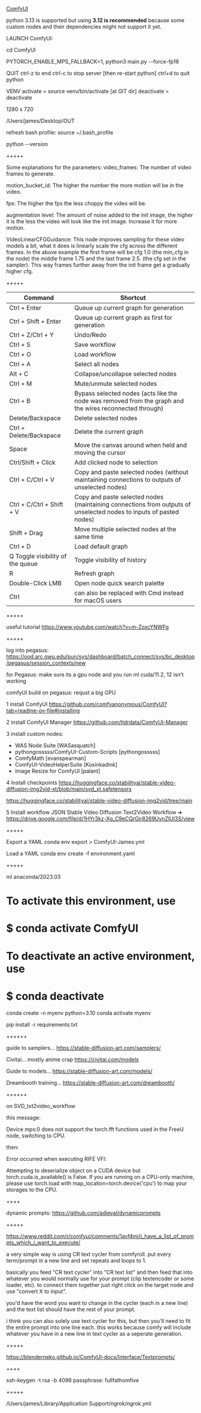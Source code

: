 [ComfyUI](https://github.com/comfyanonymous/ComfyUI)

python 3.13 is supported but using **3.12 is recommended** because some custom nodes and their dependencies might not support it yet.

LAUNCH ComfyUI:

cd ComfyUI

PYTORCH_ENABLE_MPS_FALLBACK=1, python3 main.py --force-fp16

QUIT
ctrl-z to end
ctrl-c to stop server [then re-start python]
ctrl+d to quit python

VENV
activate = source venv/bin/activate [at GIT dir]
deactivate = deactivate

1280 x 720

/Users/james/Desktop/OUT

refresh bash profile:
source ~/.bash_profile

python --version

+++++

Some explanations for the parameters:
video_frames: The number of video frames to generate.

motion_bucket_id: The higher the number the more motion will be in the video.

fps: The higher the fps the less choppy the video will be.

augmentation level: The amount of noise added to the init image, the higher it is the less the video will look like the init image. Increase it for more motion.

VideoLinearCFGGuidance: This node improves sampling for these video models a bit, what it does is linearly scale the cfg across the different frames. In the above example the first frame will be cfg 1.0 (the min_cfg in the node) the middle frame 1.75 and the last frame 2.5. (the cfg set in the sampler). This way frames further away from the init frame get a gradually higher cfg.



+++++

| Command | Shortcut |
| ----------- | ----------- |
| Ctrl + Enter | Queue up current graph for generation |
| Ctrl + Shift + Enter | Queue up current graph as first for generation |
| Ctrl + Z/Ctrl + Y | Undo/Redo |
| Ctrl + S | Save workflow |
| Ctrl + O | Load workflow |
| Ctrl + A | Select all nodes |
| Alt + C | Collapse/uncollapse selected nodes |
| Ctrl + M | Mute/unmute selected nodes |
| Ctrl + B | Bypass selected nodes (acts like the node was removed from the graph and the wires reconnected through) |
| Delete/Backspace | Delete selected nodes |
| Ctrl + Delete/Backspace | Delete the current graph |
| Space | Move the canvas around when held and moving the cursor |
| Ctrl/Shift + Click | Add clicked node to selection |
| Ctrl + C/Ctrl + V | Copy and paste selected nodes (without maintaining connections to outputs of unselected nodes) |
| Ctrl + C/Ctrl + Shift + V | Copy and paste selected nodes (maintaining connections from outputs of unselected nodes to inputs of pasted nodes) |
| Shift + Drag | Move multiple selected nodes at the same time |
| Ctrl + D | Load default graph |
| Q	Toggle visibility of the queue | Toggle visibility of history |
| R | Refresh graph |
| Double-Click LMB | Open node quick search palette |
| Ctrl | can also be replaced with Cmd instead for macOS users |

+++++

useful tutorial
https://www.youtube.com/watch?v=m-ZoxcYNWFg


+++++

log into pegasus:
https://ood.arc.gwu.edu/pun/sys/dashboard/batch_connect/sys/bc_desktop/pegasus/session_contexts/new

for Pegasus:
make sure its a gpu node and you run ml cuda/11.2, 12 isn’t working

comfyUI build on pegasus:
requst a big GPU

1 install ComfyUI
https://github.com/comfyanonymous/ComfyUI?tab=readme-ov-file#installing

2 install ComfyUI Manager
https://github.com/ltdrdata/ComfyUI-Manager

3 install custom nodes:
+ WAS Node Suite [WASasquatch]
+ pythongosssss/ComfyUI-Custom-Scripts [pythongosssss]
+ ComfyMath [evanspearman]
+ ComfyUI-VideoHelperSuite [Kosinkadink]
+ Image Resize for ComfyUI [palant]

4 Install checkpoints
https://huggingface.co/stabilityai/stable-video-diffusion-img2vid-xt/blob/main/svd_xt.safetensors

https://huggingface.co/stabilityai/stable-video-diffusion-img2vid/tree/main

5 Install workflow JSON
Stable Video Diffusion Text2Video Workflow ➜ https://drive.google.com/file/d/1HYr3kz-Xg_C9eCQrGir8269UvnZlUI3S/view


+++++

Export a YAML
conda env export > ComfyUI-James.yml

Load a YAML
conda env create -f environment.yaml


+++++

 ml anaconda/2023.03

# To activate this environment, use
#
#     $ conda activate ComfyUI
#
# To deactivate an active environment, use
#
#     $ conda deactivate

conda create -n myenv python=3.10
conda activate myenv

pip install -r requirements.txt

++++++

guide to samplers...
https://stable-diffusion-art.com/samplers/


Civitai... mostly anime crap
https://civitai.com/models

Guide to models...
https://stable-diffusion-art.com/models/

Dreambooth training...
https://stable-diffusion-art.com/dreambooth/


++++++

on SVD_txt2video_workflow

this message:

Device mps:0 does not support the torch.fft functions used in the FreeU node, switching to CPU.

then:

Error occurred when executing RIFE VFI:

Attempting to deserialize object on a CUDA device but torch.cuda.is_available() is False. If you are running on a CPU-only machine, please use torch.load with map_location=torch.device('cpu') to map your storages to the CPU.

++++

dynamic prompts:
https://github.com/adieyal/dynamicprompts

+++++

https://www.reddit.com/r/comfyui/comments/1avf4mj/i_have_a_list_of_prompts_which_i_want_to_execute/

a very simple way is using CR text cycler from comfyroll. put every term/prompt in a new line and set repeats and loops to 1.

basically you feed "CR text cycler" into "CR text list" and then feed that into whatever you would normally use for your prompt (clip textencoder or some loader, etc). to connect them together just right click on the target node and use "convert X to input".

you'd have the word you want to change in the cycler (each in a new line) and the text list should have the rest of your prompt.

i think you can also solely use text cycler for this, but then you'll need to fit the entire prompt into one line each. this works because comfy will include whatever you have in a new line in text cycler as a seperate generation.

+++++

https://blenderneko.github.io/ComfyUI-docs/Interface/Textprompts/

++++

ssh-keygen -t rsa -b 4096
passphrase: fullfathomfive

+++++

/Users/james/Library/Application Support/ngrok/ngrok.yml
